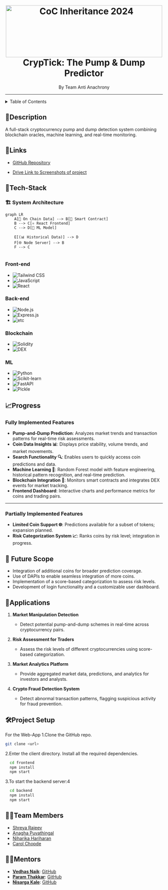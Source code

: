 <h1 align="center">
  <a href="https://github.com/CommunityOfCoders/Inheritance-2024">
    <img src="./Untitled.png" alt="CoC Inheritance 2024" width="500" height="166">
  </a>
  <br>
CrypTick: The Pump & Dump Predictor
</h1>

<div align="center">
By Team Anti Anachrony
</div>
<hr>

<details>
<summary>Table of Contents</summary>

- [Description](#description)
- [Links](#links)
- [Tech Stack](#tech-stack)
- [Progress](#progress)
- [Future Scope](#future-scope)
- [Applications](#applications)
- [Project Setup](#project-setup)
- [Team Members](#team-members)
- [Mentors](#mentors)
<!-- - [Usage](#usage) -->
<!-- - [Screenshots](#screenshots) -->

</details>

## 📝Description

A full-stack cryptocurrency pump and dump detection system combining blockchain oracles, machine learning, and real-time monitoring.

## 🔗Links

- [GitHub Repository](https://github.com/ShreyaR2/CrypTick.git)
<!-- - [Demo Video]() -->
- [Drive Link to Screenshots of project](https://drive.google.com/drive/folders/1Naokf-RiMLKJ1WTqIB6LU3hggrGAGiG7?usp=sharing)
<!-- - [Hosted Website Link]()
- [Hosted Backend Link]() -->



## 🤖Tech-Stack
### 🏗️ System Architecture

```mermaid
graph LR
    A[🔗 On Chain Data] --> B[📜 Smart Contract]
    B --> C[⚛️ React Frontend]
    C --> D[🤖 ML Model]
    
    E[(📊 Historical Data)] --> D
    F[🌐 Node Server] --> B
    F --> C


```

### Front-end
- ![Tailwind CSS](https://img.shields.io/badge/Tailwind%20CSS-38B2AC?style=for-the-badge&logo=tailwindcss&logoColor=white)
- ![JavaScript](https://img.shields.io/badge/JavaScript-F7DF1E?style=for-the-badge&logo=javascript&logoColor=black)
- ![React](https://img.shields.io/badge/React-61DAFB?style=for-the-badge&logo=react&logoColor=black)

### Back-end
- ![Node.js](https://img.shields.io/badge/Node.js-339933?style=for-the-badge&logo=node.js&logoColor=white)
- ![Express.js](https://img.shields.io/badge/Express.js-000000?style=for-the-badge&logo=express&logoColor=white)
- ![etc](https://img.shields.io/badge/Other-555555?style=for-the-badge&logo=github&logoColor=white)

### Blockchain
- ![Solidity](https://img.shields.io/badge/Solidity-363636?style=for-the-badge&logo=solidity&logoColor=white)
- ![DEX](https://img.shields.io/badge/DEX-4A90E2?style=for-the-badge&logo=ethereum&logoColor=white)


### ML
- ![Python](https://img.shields.io/badge/Python-3776AB?style=for-the-badge&logo=python&logoColor=white)
- ![Scikit-learn](https://img.shields.io/badge/Scikit%20Learn-F7931E?style=for-the-badge&logo=scikit-learn&logoColor=white)
- ![FastAPI](https://img.shields.io/badge/FastAPI-009688?style=for-the-badge&logo=fastapi&logoColor=white)
- ![Pickle](https://img.shields.io/badge/Pickle-6633CC?style=for-the-badge&logo=python&logoColor=white)


## 📈Progress

### Fully Implemented Features

- **Pump-and-Dump Prediction**: Analyzes market trends and transaction patterns for real-time risk assessments.
- **Coin Data Insights 📊**: Displays price stability, volume trends, and market movements.
- **Search Functionality 🔍**: Enables users to quickly access coin predictions and data.
- **Machine Learning 🤖**: Random Forest model with feature engineering, historical pattern recognition, and real-time prediction.
- **Blockchain Integration 📜**: Monitors smart contracts and integrates DEX events for market tracking.
- **Frontend Dashboard**: Interactive charts and performance metrics for coins and trading pairs.

---

### Partially Implemented Features

- **Limited Coin Support 🌐**: Predictions available for a subset of tokens; expansion planned.
- **Risk Categorization System 📈**: Ranks coins by risk level; integration in progress.



## 🔮 Future Scope

- Integration of additional coins for broader prediction coverage.
- Use of DAPIs to enable seamless integration of more coins.
- Implementation of a score-based categorization to assess risk levels.
- Development of login functionality and a customizable user dashboard.

## 💸Applications

1. **Market Manipulation Detection**  
   - Detect potential pump-and-dump schemes in real-time across cryptocurrency pairs.

2. **Risk Assessment for Traders**  
   - Assess the risk levels of different cryptocurrencies using score-based categorization.


3. **Market Analytics Platform**  
   - Provide aggregated market data, predictions, and analytics for investors and analysts.


4. **Crypto Fraud Detection System**  
   - Detect abnormal transaction patterns, flagging suspicious activity for fraud prevention.



## 🛠Project Setup

For the Web-App 1.Clone the GitHub repo.
```bash
git clone <url>
```
2.Enter the client directory. Install all the required dependencies.
```bash
  cd frontend
  npm install
  npm start
```

3.To start the backend server:4
```bash
  cd backend
  npm install
  npm start
```

## 👨‍💻Team Members

- [Shreya Rajeev ](https://github.com/ShreyaR2)
- [Anagha Puvathingal ](https://github.com/anaghapuv)
- [Niharika Hariharan ](https://github.com/niharikah005)
- [Carol Chopde](https://github.com/CarolChopde)

## 👨‍🏫Mentors



- **[Vedhas Naik](mailto:vedhas.naik@example.com)**: [GitHub](https://github.com/NaikVedhas)
- **[Param Thakkar](mailto:param.thakkar@example.com)**: [GitHub](https://github.com/ParamThakkar123)
- **[Nisarga Kale](mailto:nisarga.kale@example.com)**: [GitHub](https://github.com/nisargakale2107)

<!-- ## 📱Screenshots


![Screenshot alt text]( "screenshot") -->

